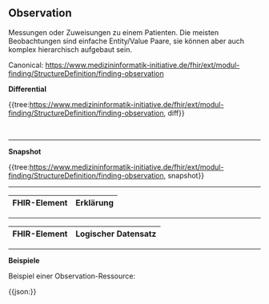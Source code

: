 ## Observation

Messungen oder Zuweisungen zu einem Patienten. Die meisten Beobachtungen sind einfache Entity/Value Paare, sie können aber auch komplex hierarchisch aufgebaut sein.

Canonical:
https://www.medizininformatik-initiative.de/fhir/ext/modul-finding/StructureDefinition/finding-observation

**Differential**


{{tree:https://www.medizininformatik-initiative.de/fhir/ext/modul-finding/StructureDefinition/finding-observation, diff}}

<br>

---

**Snapshot**

{{tree:https://www.medizininformatik-initiative.de/fhir/ext/modul-finding/StructureDefinition/finding-observation, snapshot}}


---
| FHIR-Element | Erklärung |
|--------------|-----------|


---
| FHIR-Element | Logischer Datensatz |
|---|---|




---

**Beispiele**

Beispiel einer Observation-Ressource:

{{json:}}
<br>
